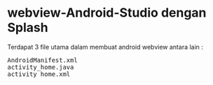 # webview-Android-Studio dengan Splash 
Terdapat 3 file utama dalam membuat android webview
antara lain :
<pre>
AndroidManifest.xml
activity_home.java
activity_home.xml
</pre>
